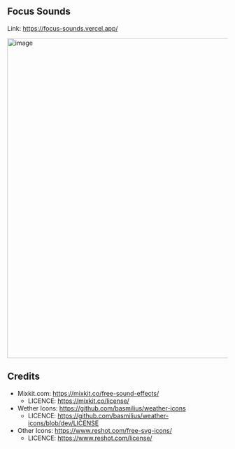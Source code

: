 ## Focus Sounds 

Link: https://focus-sounds.vercel.app/

<img width="732" alt="image" src="https://user-images.githubusercontent.com/32632542/158525582-956a6eb8-4c4a-478e-a8ff-0c0264eb058d.png">

## Credits

- Mixkit.com: https://mixkit.co/free-sound-effects/
  - LICENCE: https://mixkit.co/license/
- Wether Icons: https://github.com/basmilius/weather-icons
  - LICENCE: https://github.com/basmilius/weather-icons/blob/dev/LICENSE
- Other Icons: https://www.reshot.com/free-svg-icons/
  - LICENCE: https://www.reshot.com/license/
  